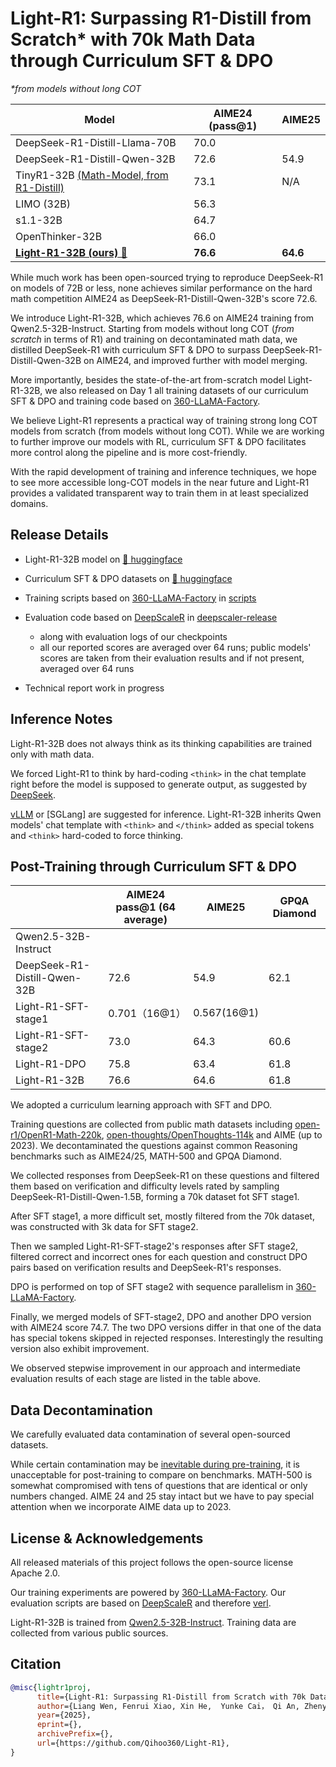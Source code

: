 # Light-R1: Surpassing R1-Distill from Scratch\* with 70k Math Data through Curriculum SFT & DPO

*\*from models without long COT*


| Model | AIME24 (pass@1) | AIME25 |
| --- | --- | --- |
| DeepSeek-R1-Distill-Llama-70B | 70.0 |  | 
| DeepSeek-R1-Distill-Qwen-32B | 72.6 | 54.9 |
| TinyR1-32B [(Math-Model, from R1-Distill)](https://huggingface.co/qihoo360/TinyR1-32B-Preview#evaluation) | 73.1 | N/A |
| LIMO (32B) | 56.3 |  |
| s1.1-32B | 64.7 |  |
| OpenThinker-32B | 66.0 |  |
| [**Light-R1-32B (ours)** 🤗](TODO) | **76.6** | **64.6** | 

While much work has been open-sourced trying to reproduce DeepSeek-R1 on models of 72B or less, none achieves similar performance on the hard math competition AIME24 as DeepSeek-R1-Distill-Qwen-32B's score 72.6.

We introduce Light-R1-32B, which achieves 76.6 on AIME24 training from Qwen2.5-32B-Instruct. Starting from models without long COT (*from scratch* in terms of R1) and training on decontaminated math data, we distilled DeepSeek-R1 with curriculum SFT & DPO to surpass DeepSeek-R1-Distill-Qwen-32B on AIME24, and improved further with model merging.

More importantly, 
besides the state-of-the-art from-scratch model Light-R1-32B, we also released on Day 1 all training datasets of our curriculum SFT & DPO and training code based on [360-LLaMA-Factory](https://github.com/Qihoo360/360-LLaMA-Factory).

We believe Light-R1 represents a practical way of training strong long COT models from scratch (from models without long COT). While we are working to further improve our models with RL, curriculum SFT & DPO facilitates more control along the pipeline and is more cost-friendly.

With the rapid development of training and inference techniques, we hope to see more accessible long-COT models in the near future and Light-R1 provides a validated transparent way to train them in at least specialized domains.


## Release Details

- Light-R1-32B model on [🤗 huggingface](TODO)

- Curriculum SFT & DPO datasets on [🤗 huggingface]()

- Training scripts based on [360-LLaMA-Factory](https://github.com/Qihoo360/360-LLaMA-Factory) in [scripts]()

- Evaluation code based on [DeepScaleR](https://github.com/agentica-project/deepscaler) in [deepscaler-release]()
    - along with evaluation logs of our checkpoints
    - all our reported scores are averaged over 64 runs; public models' scores are taken from their evaluation results and if not present, averaged over 64 runs

- Technical report work in progress

## Inference Notes

Light-R1-32B does not always think as its thinking capabilities are trained only with math data.

We forced Light-R1 to think by hard-coding `<think>` in the chat template right before the model is supposed to generate output, as suggested by [DeepSeek](https://x.com/deepseek_ai/status/1890324295181824107).

[vLLM](https://github.com/vllm-project/vllm) or [SGLang] are suggested for inference.
Light-R1-32B inherits Qwen models' chat template with `<think>` and `</think>` added as special tokens and `<think>` hard-coded to force thinking.


## Post-Training through Curriculum SFT & DPO

|  | AIME24 pass@1 (64 average) | AIME25 | GPQA Diamond |
| --- | --- | --- | --- |
| Qwen2.5-32B-Instruct |  |  |  |
| DeepSeek-R1-Distill-Qwen-32B | 72.6 | 54.9 | 62.1 |
| Light-R1-SFT-stage1 | 0.701（16@1） | 0.567(16@1) |  |
| Light-R1-SFT-stage2 | 73.0 | 64.3 | 60.6 |
| Light-R1-DPO | 75.8 | 63.4 | 61.8 |
| Light-R1-32B | 76.6 | 64.6 | 61.8 | 

We adopted a curriculum learning approach with SFT and DPO.

Training questions are collected from public math datasets including [open-r1/OpenR1-Math-220k](open-r1/OpenR1-Math-220k), [open-thoughts/OpenThoughts-114k](https://huggingface.co/datasets/open-thoughts/OpenThoughts-114k) and AIME (up to 2023).
We decontaminated the questions against common Reasoning benchmarks such as AIME24/25, MATH-500 and GPQA Diamond.

We collected responses from DeepSeek-R1 on these questions and filtered them based on verification and difficulty levels rated by sampling DeepSeek-R1-Distill-Qwen-1.5B, forming a 70k dataset fot SFT stage1.

After SFT stage1, a more difficult set, mostly filtered from the 70k dataset, was constructed with 3k data for SFT stage2.

Then we sampled Light-R1-SFT-stage2's responses after SFT stage2, filtered correct and incorrect ones for each question and construct DPO pairs based on verification results and DeepSeek-R1's responses.

DPO is performed on top of SFT stage2 with sequence parallelism in [360-LLaMA-Factory](https://github.com/Qihoo360/360-LLaMA-Factory).

Finally, we merged models of SFT-stage2, DPO and another DPO version with AIME24 score 74.7.
The two DPO versions differ in that one of the data has special tokens skipped in rejected responses. Interestingly the resulting version also exhibit improvement.

We observed stepwise improvement in our approach and intermediate evaluation results of each stage are listed in the table above.


## Data Decontamination

We carefully evaluated data contamination of several open-sourced datasets.

While certain contamination may be [inevitable during pre-training](https://x.com/DimitrisPapail/status/1888325914603516214),
it is unacceptable for post-training to compare on benchmarks.
MATH-500 is somewhat compromised with tens of questions that are identical or only numbers changed. AIME 24 and 25 stay intact but we have to pay special attention when we incorporate AIME data up to 2023.


## License & Acknowledgements

All released materials of this project follows the open-source license Apache 2.0.

Our training experiments are powered by [360-LLaMA-Factory](https://github.com/Qihoo360/360-LLaMA-Factory).
Our evaluation scripts are based on [DeepScaleR](https://github.com/agentica-project/deepscaler) and therefore [verl](https://github.com/volcengine/veRL).

Light-R1-32B is trained from [Qwen2.5-32B-Instruct](https://huggingface.co/Qwen/Qwen2.5-32B-Instruct).
Training data are collected from various public sources.


## Citation

```bibtex
@misc{lightr1proj,
      title={Light-R1: Surpassing R1-Distill from Scratch with 70k Data through Curriculum SFT & DPO}, 
      author={Liang Wen, Fenrui Xiao, Xin He,  Yunke Cai， Qi An, Zhenyu Duan, Yimin Du, Junchen Liu, Lifu Tang, Xiaowei Lv, Haosheng Zou, Yongchao Deng, Shousheng Jia, Xiangzheng Zhang},
      year={2025},
      eprint={},
      archivePrefix={},
      url={https://github.com/Qihoo360/Light-R1}, 
}
```